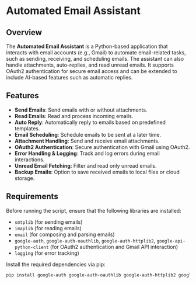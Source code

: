 # Automated Email Assistant

## Overview

The **Automated Email Assistant** is a Python-based application that interacts with email accounts (e.g., Gmail) to automate email-related tasks, such as sending, receiving, and scheduling emails. The assistant can also handle attachments, auto-replies, and read unread emails. It supports OAuth2 authentication for secure email access and can be extended to include AI-based features such as automatic replies.

## Features

- **Send Emails**: Send emails with or without attachments.
- **Read Emails**: Read and process incoming emails.
- **Auto Reply**: Automatically reply to emails based on predefined templates.
- **Email Scheduling**: Schedule emails to be sent at a later time.
- **Attachment Handling**: Send and receive email attachments.
- **OAuth2 Authentication**: Secure authentication with Gmail using OAuth2.
- **Error Handling & Logging**: Track and log errors during email interactions.
- **Unread Email Fetching**: Filter and read only unread emails.
- **Backup Emails**: Option to save received emails to local files or cloud storage.

## Requirements

Before running the script, ensure that the following libraries are installed:

- `smtplib` (for sending emails)
- `imaplib` (for reading emails)
- `email` (for composing and parsing emails)
- `google-auth`, `google-auth-oauthlib`, `google-auth-httplib2`, `google-api-python-client` (for OAuth2 authentication and Gmail API interaction)
- `logging` (for error tracking)

Install the required dependencies via pip:

```bash
pip install google-auth google-auth-oauthlib google-auth-httplib2 google-api-python-client
